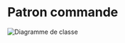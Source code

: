 # Patron commande
![Diagramme de classe](https://www.plantuml.com/plantuml/svg/RKz92iCm3Bpx5NfAIdFjfT07gFOq62ovs0hq-OqJfnIIaqQp8GtLkDWiYSR8Ks4HK03vnBN2hOCkpsg5lLsp26leRDzkh3oXT794Wg5BX8z1mx5WDsS_2zHSL4DviGVT4N9N6zoBehmJcdMZ_m8F_GKQF0ci3ZSiXonVVW40 "Diagramme de classe")
